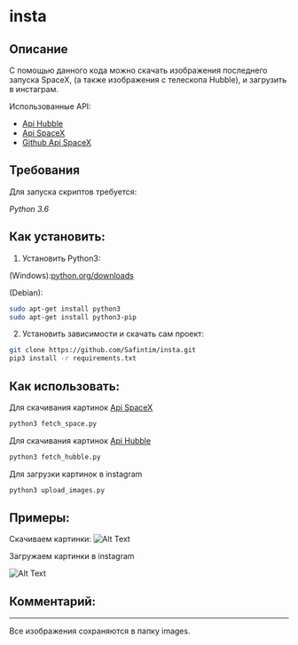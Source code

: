 # insta

## Описание
С помощью данного кода можно скачать изображения последнего запуска SpaceX,
(а также изображения с телескопа Hubble), и загрузить в инстаграм. 

Использованные API:
* [Api Hubble](http://hubblesite.org/api/documentation)
* [Api SpaceX](https://documenter.getpostman.com/view/2025350/RWaEzAiG)
* [Github Api SpaceX](https://github.com/r-spacex/SpaceX-API)
## Требования

Для запуска скриптов требуется:

*Python 3.6*


## Как установить:

1. Установить Python3:

(Windows):[python.org/downloads](https://www.python.org/downloads/windows/)

(Debian):
```sh
sudo apt-get install python3
sudo apt-get install python3-pip
```
2. Установить зависимости и скачать сам проект:

```sh
git clone https://github.com/Safintim/insta.git
pip3 install -r requirements.txt
```

## Как использовать: 
Для скачивания картинок [Api SpaceX](https://documenter.getpostman.com/view/2025350/RWaEzAiG)
```sh
python3 fetch_space.py
```
Для скачивания картинок [Api Hubble](http://hubblesite.org/api/documentation)
```sh
python3 fetch_hubble.py
```

Для загрузки картинок в instagram
```sh
python3 upload_images.py
```

## Примеры:
Скачиваем картинки:
![Alt Text](http://ipic.su/img/img7/fs/insta1.1555686468.gif)

Загружаем картинки в instagram

![Alt Text](http://ipic.su/img/img7/fs/insta2.1555687771.gif)

## Комментарий: 
***
Все изображения сохраняются в папку images.
